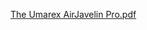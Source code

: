 [The Umarex AirJavelin Pro.pdf](https://github.com/aevans01/UMAREX-AirJavelin-Pro/files/9234759/The.Umarex.AirJavelin.Pro.pdf)
